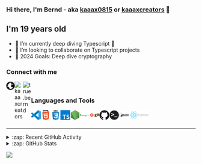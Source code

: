 ### Hi there, I'm Bernd - aka [kaaax0815][portfolio] or [kaaaxcreators][orga] 👋

## I'm 19 years old

- 🌱 I’m currently deep diving Typescript 🤣
- 👯 I’m looking to collaborate on Typescript projects
- 🥅 2024 Goals: Deep dive cryptography

### Connect with me

[<img align="left" alt="kaaaxcreators.de" width="22px" src="https://raw.githubusercontent.com/iconic/open-iconic/master/svg/globe.svg" />][portfolio]
[<img align="left" alt="kaaaxcreators" width="22px" src="https://cdn.jsdelivr.net/npm/simple-icons@v3/icons/youtube.svg" />][youtube]
[<img align="left" alt="true.bernd" width="22px" src="https://cdn.jsdelivr.net/npm/simple-icons@v3/icons/instagram.svg" />][instagram]

<br />

### Languages and Tools

<img align="left" alt="Visual Studio Code" width="26px" src="https://raw.githubusercontent.com/github/explore/80688e429a7d4ef2fca1e82350fe8e3517d3494d/topics/visual-studio-code/visual-studio-code.png" />
<img align="left" alt="HTML5" width="26px" src="https://raw.githubusercontent.com/github/explore/80688e429a7d4ef2fca1e82350fe8e3517d3494d/topics/html/html.png" />
<img align="left" alt="CSS3" width="26px" src="https://raw.githubusercontent.com/github/explore/80688e429a7d4ef2fca1e82350fe8e3517d3494d/topics/css/css.png" />
<img align="left" alt="TypeScript" width="26px" src="https://raw.githubusercontent.com/github/explore/80688e429a7d4ef2fca1e82350fe8e3517d3494d/topics/typescript/typescript.png" />
<img align="left" alt="Node.js" width="26px" src="https://raw.githubusercontent.com/github/explore/80688e429a7d4ef2fca1e82350fe8e3517d3494d/topics/nodejs/nodejs.png" />
<img align="left" alt="MongoDB" width="26px" src="https://raw.githubusercontent.com/github/explore/80688e429a7d4ef2fca1e82350fe8e3517d3494d/topics/mongodb/mongodb.png" />
<img align="left" alt="Git" width="26px" src="https://raw.githubusercontent.com/github/explore/80688e429a7d4ef2fca1e82350fe8e3517d3494d/topics/git/git.png" />
<img align="left" alt="GitHub" width="26px" src="https://raw.githubusercontent.com/github/explore/78df643247d429f6cc873026c0622819ad797942/topics/github/github.png" />
<img align="left" alt="Terminal" width="26px" src="https://raw.githubusercontent.com/github/explore/80688e429a7d4ef2fca1e82350fe8e3517d3494d/topics/terminal/terminal.png" />
<img align="left" alt="Bash" width="26px" src="https://raw.githubusercontent.com/github/explore/80688e429a7d4ef2fca1e82350fe8e3517d3494d/topics/bash/bash.png" />
<img align="left" alt="React" width="26px" src="https://raw.githubusercontent.com/github/explore/80688e429a7d4ef2fca1e82350fe8e3517d3494d/topics/react/react.png" />
<img align="left" alt="React" width="26px" src="https://raw.githubusercontent.com/github/explore/80688e429a7d4ef2fca1e82350fe8e3517d3494d/topics/express/express.png" />

<br />
<br />

---

<details>
  <summary>:zap: Recent GitHub Activity</summary>

<!--START_SECTION:activity-->
1. 🗣 Commented on [#1125](https://github.com/wg-easy/wg-easy/issues/1125#issuecomment-2422006112) in [wg-easy/wg-easy](https://github.com/wg-easy/wg-easy)
2. 🗣 Commented on [#1271](https://github.com/wg-easy/wg-easy/issues/1271#issuecomment-2421624271) in [wg-easy/wg-easy](https://github.com/wg-easy/wg-easy)
3. 🗣 Commented on [#1481](https://github.com/wg-easy/wg-easy/issues/1481#issuecomment-2421609442) in [wg-easy/wg-easy](https://github.com/wg-easy/wg-easy)
4. 🔒 Closed issue [#1481](https://github.com/wg-easy/wg-easy/issues/1481) in [wg-easy/wg-easy](https://github.com/wg-easy/wg-easy)
5. 🗣 Commented on [#1475](https://github.com/wg-easy/wg-easy/issues/1475#issuecomment-2421602755) in [wg-easy/wg-easy](https://github.com/wg-easy/wg-easy)
<!--END_SECTION:activity-->

</details>

<details>
  <summary>:zap: GitHub Stats</summary>

  <img align="left" alt="kaaax0815 GitHub Stats" src="https://github-readme-stats.vercel.app/api?username=kaaax0815&show_icons=true&hide_border=true" />

</details>

[portfolio]: https://kaaaxcreators.de
[youtube]: https://link.kaaaxcreators.de/youtube
[instagram]: https://link.kaaaxcreators.de/instagram
[orga]: https://github.com/kaaaxcreators
![](https://hit.yhype.me/github/profile?user_id=32197462)
